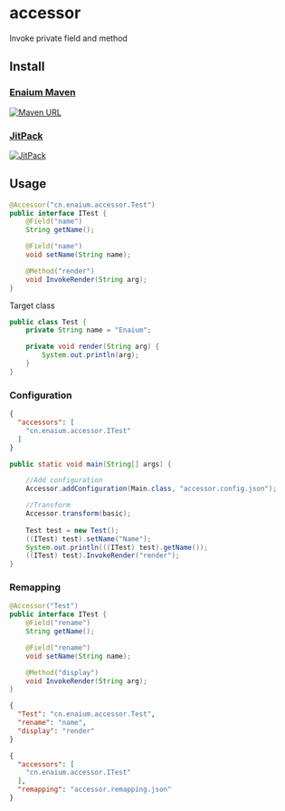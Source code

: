 # accessor

Invoke private field and method

## Install

### [Enaium Maven](https://maven.enaium.cn)

[![Maven URL](https://img.shields.io/maven-metadata/v?metadataUrl=https%3A%2F%2Fmaven.enaium.cn%2Fcn%2Fenaium%2Faccessor%2Fmaven-metadata.xml&style=flat-square)](https://maven.enaium.cn)

### [JitPack](https://jitpack.io/#Enaium/accessor)

[![JitPack](https://img.shields.io/jitpack/v/github/Enaium/accessor?style=flat-square)](https://jitpack.io/#Enaium/accessor)

## Usage

```java
@Accessor("cn.enaium.accessor.Test")
public interface ITest {
    @Field("name")
    String getName();

    @Field("name")
    void setName(String name);

    @Method("render")
    void InvokeRender(String arg);
}
```

Target class

```java
public class Test {
    private String name = "Enaium";

    private void render(String arg) {
        System.out.println(arg);
    }
}
```

### Configuration

```json
{
  "accessors": [
    "cn.enaium.accessor.ITest"
  ]
}
```

```java
public static void main(String[] args) {

    //Add configuration
    Accessor.addConfiguration(Main.class, "accessor.config.json");

    //Transform
    Accessor.transform(basic);
    
    Test test = new Test();
    ((ITest) test).setName("Name");
    System.out.println(((ITest) test).getName());
    ((ITest) test).InvokeRender("render");
}
```

### Remapping

```java
@Accessor("Test")
public interface ITest {
    @Field("rename")
    String getName();

    @Field("rename")
    void setName(String name);

    @Method("display")
    void InvokeRender(String arg);
}
```

```json
{
  "Test": "cn.enaium.accessor.Test",
  "rename": "name",
  "display": "render"
}
```

```json
{
  "accessors": [
    "cn.enaium.accessor.ITest"
  ],
  "remapping": "accessor.remapping.json"
}
```